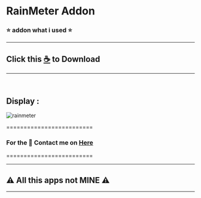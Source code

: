 # RainMeter Addon

### ⭐ addon what i used ⭐
--------------------------------
## Click this [☕](https://github.com/VfvRizky/MyKit-Desktop/blob/main/Screen/Rain%20Meter%20Screen/RainMeter.zip) to Download
--------------------------------
</br>


## Display :


![rainmeter](https://user-images.githubusercontent.com/73746365/156152010-9907fe0e-78ea-48c4-bb92-8c18f3688474.JPG)



=========================
### For the 🔐 Contact me on [Here](https://vfvrizky.my.id)
=========================

--------------------------------
## ⚠️ All this apps not MINE ⚠️
--------------------------------
